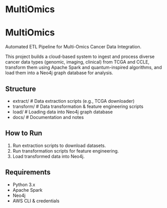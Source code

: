 # MultiOmics
# MultiOmics
Automated ETL Pipeline for Multi-Omics Cancer Data Integration.

This project builds a cloud-based system to ingest and process diverse cancer data types
(genomic, imaging, clinical) from TCGA and CCLE, transform them using Apache Spark and
quantum-inspired algorithms, and load them into a Neo4j graph database for analysis.

## Structure
- extract/        # Data extraction scripts (e.g., TCGA downloader)
- transform/      # Data transformation & feature engineering scripts
- load/           # Loading data into Neo4j graph database
- docs/           # Documentation and notes

## How to Run
1. Run extraction scripts to download datasets.
2. Run transformation scripts for feature engineering.
3. Load transformed data into Neo4j.

## Requirements
- Python 3.x
- Apache Spark
- Neo4j
- AWS CLI & credentials

